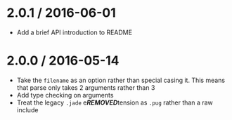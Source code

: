 2.0.1 / 2016-06-01
==================

  * Add a brief API introduction to README

2.0.0 / 2016-05-14
==================

  * Take the `filename` as an option rather than special casing it.  This means that parse only takes 2 arguments rather than 3
  * Add type checking on arguments
  * Treat the legacy `.jade` e***REMOVED***tension as `.pug` rather than a raw include
